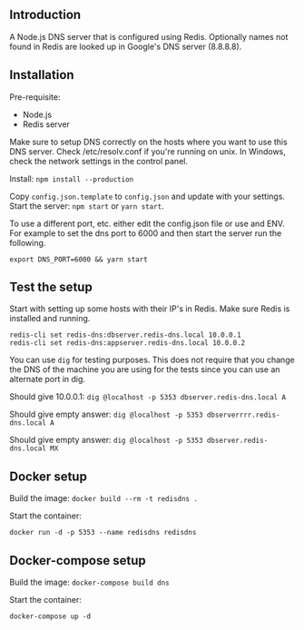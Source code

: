 Introduction
------------

A Node.js DNS server that is configured using Redis. Optionally names not found in Redis
are looked up in Google's DNS server (8.8.8.8).


Installation
------------

Pre-requisite:

 * Node.js
 * Redis server

Make sure to setup DNS correctly on the hosts where you want to use this DNS
server. Check /etc/resolv.conf if you're running on unix. In Windows, check
the network settings in the control panel.

Install: `npm install --production`

Copy `config.json.template` to `config.json` and update with your settings.
Start the server: `npm start` or `yarn start`.

To use a different port, etc. either edit the config.json file or use and ENV.
For example to set the dns port to 6000 and then start the server run the following.

    export DNS_PORT=6000 && yarn start


Test the setup
--------------

Start with setting up some hosts with their IP's in Redis.
Make sure Redis is installed and running.

```
redis-cli set redis-dns:dbserver.redis-dns.local 10.0.0.1
redis-cli set redis-dns:appserver.redis-dns.local 10.0.0.2
```

You can use `dig` for testing purposes. This does not require that you change the
DNS of the machine you are using for the tests since you can use an alternate
port in dig.

Should give 10.0.0.1: `dig @localhost -p 5353 dbserver.redis-dns.local A`

Should give empty answer: `dig @localhost -p 5353 dbserverrrr.redis-dns.local A`

Should give empty answer: `dig @localhost -p 5353 dbserver.redis-dns.local MX`


Docker setup
-----------

Build the image: `docker build --rm -t redisdns .`

Start the container:

    docker run -d -p 5353 --name redisdns redisdns

Docker-compose setup
-----------

Build the image: `docker-compose build dns`

Start the container:

    docker-compose up -d
